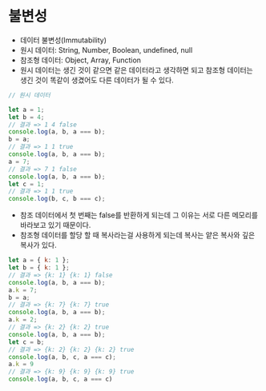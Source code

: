 # 불변성
- 데이터 불변성(Immutability)
- 원시 데이터: String, Number, Boolean, undefined, null
- 참조형 데이터: Object, Array, Function
- 원시 데이터는 생긴 것이 같으면 같은 데이터라고 생각하면 되고 참조형 데이터는 생긴 것이 똑같이 생겼어도 다른 데이터가 될 수 있다.
```javascript
// 원시 데이터

let a = 1;
let b = 4;
// 결과 => 1 4 false
console.log(a, b, a === b);
b = a;
// 결과 => 1 1 true
console.log(a, b, a === b);
a = 7;
// 결과 => 7 1 false
console.log(a, b, a === b);
let c = 1;
// 결과 => 1 1 true
console.log(b, c, b === c);
```
- 참조 데이터에서 첫 번째는 false를 반환하게 되는데 그 이유는 서로 다른 메모리를 바라보고 있기 때문이다.
- 참조형 데이터를 할당 할 때 복사라는걸 사용하게 되는데 복사는 얕은 복사와 깊은 복사가 있다.
```javascript
let a = { k: 1 };
let b = { k: 1 };
// 결과 => {k: 1} {k: 1} false
console.log(a, b, a === b);
a.k = 7;
b = a;
// 결과 => {k: 7} {k: 7} true
console.log(a, b, a === b);
a.k = 2;
// 결과 => {k: 2} {k: 2} true
console.log(a, b, a === b);
let c = b;
// 결과 => {k: 2} {k: 2} {k: 2} true
console.log(a, b, c, a === c);
a.k = 9
// 결과 => {k: 9} {k: 9} {k: 9} true
console.log(a, b, c, a === c)
```




















